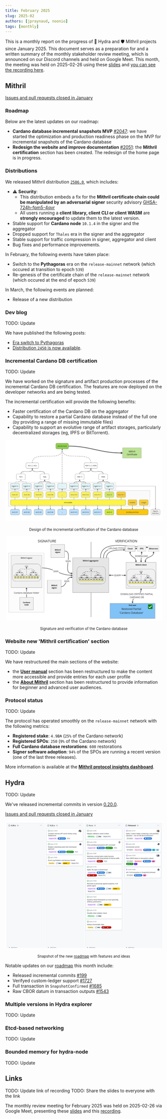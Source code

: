 ```yaml
---
title: February 2025
slug: 2025-02
authors: [jpraynaud, noonio]
tags: [monthly]
---
```


This is a monthly report on the progress of 🐲 Hydra and 🛡 Mithril projects since January 2025. This document serves as a preparation for and a written summary of the monthly stakeholder review meeting, which is announced on our Discord channels and held on Google Meet. This month, the meeting was held on 2025-02-26 using these [slides][slides] and [you can see the recording here][recording].

## Mithril

[Issues and pull requests closed in January](https://github.com/input-output-hk/mithril/issues?q=is%3Aclosed+sort%3Aupdated-desc+closed%3A2025-02-01..2025-02-28)

### Roadmap

Below are the latest updates on our roadmap:

- **Cardano database incremental snapshots MVP** [#2047](https://github.com/input-output-hk/mithril/issues/2047): we have started the optimization and production readiness phase on the MVP for incremental snapshots of the Cardano database
- **Redesign the website and improve documentation** [#2051](https://github.com/input-output-hk/mithril/issues/2051): the **Mithril certification** section has been created. The redesign of the home page is in progress.

### Distributions

We released Mithril distribution [`2506.0`](https://github.com/input-output-hk/mithril/releases/tag/2506.0), which includes:

- ⚠️ **Security**:
  - This distribution embeds a fix for the **Mithril certificate chain could be manipulated by an adversarial signer** security advisory [GHSA-724h-fpm5-4qvr](https://github.com/input-output-hk/mithril/security/advisories/GHSA-724h-fpm5-4qvr)
  - All users running a **client library, client CLI or client WASM** are **strongly encouraged** to update them to the latest version.
- Stable support for **Cardano node** `10.1.4` in the signer and the aggregator
- Dropped support for `Thales` era in the signer and the aggregator
- Stable support for traffic compression in signer, aggregator and client
- Bug fixes and performance improvements.

In February, the following events have taken place:

- Switch to the **Pythagoras** era on the `release-mainnet` network (which occured at transition to epoch `539`)
- Re-genesis of the certificate chain of the `release-mainnet` network (which occured at the end of epoch `539`)

In March, the following events are planned:

- Release of a new distribution

### Dev blog

TODO: Update

We have published the following posts:

- [Era switch to Pythagoras](https://mithril.network/doc/dev-blog/2024/12/17/era-switch-pythagoras)
- [Distribution `2450` is now available](https://mithril.network/doc/dev-blog/2024/12/17/distribution-2450).

### Incremental Cardano DB certification

TODO: Update

We have worked on the signature and artifact production processes of the incremental Cardano DB certification. The features are now deployed on the developer networks and are being tested.

The incremental certification will provide the following benefits:

- Faster certification of the Cardano DB on the aggregator
- Capability to restore a partial Cardano database instead of the full one (by providing a range of missing immutable files)
- Capability to support an evolutive range of artifact storages, particularly decentralized storages (eg, IPFS or BitTorrent).

![Design of the incremental certification of the Cardano database](./img/2025-01-mithril-cardano-db-incremental-certification.jpg)
<small><center>Design of the incremental certification of the Cardano database</center></small>

![Signature and verification of the Cardano database](./img/2025-01-mithril-cardano-db-incremental-signature-verification.jpg)
<small><center>Signature and verification of the Cardano database</center></small>

### Website new 'Mithril certification' section

TODO: Update

We have restructured the main sections of the website:

- the [**User manual**](https://mithril.network/doc/manual/welcome) section has been restructured to make the content more accessible and provide entries for each user profile
- the [**About Mithril**](https://mithril.network/doc/mithril/intro) section has been restructured to provide information for beginner and advanced user audiences.

### Protocol status

TODO: Update

The protocol has operated smoothly on the `release-mainnet` network with the following metrics:

- **Registered stake**: `4.9B₳` (`25%` of the Cardano network)
- **Registered SPOs**: `250` (`9%` of the Cardano network)
- **Full Cardano database restorations**: `600` restorations
- **Signer software adoption**: `94%` of the SPOs are running a recent version (one of the last three releases).

More information is available at the [**Mithril protocol insights dashboard**](https://lookerstudio.google.com/s/mbL23-8gibI).

## Hydra

TODO: Update

We've released incremental commits in version
[0.20.0](https://github.com/cardano-scaling/hydra/releases/tag/0.20.0).

[Issues and pull requests closed in January](https://github.com/cardano-scaling/hydra/issues?q=is%3Aclosed+sort%3Aupdated-desc+closed%3A2025-01-01..2025-01-31)

![The roadmap with features and ideas](./img/2025-01-hydra-roadmap.png)
<small><center>Snapshot of the new [roadmap](https://github.com/orgs/cardano-scaling/projects/7/views/1) with features and ideas</center></small>

Notable updates on our [roadmap](https://github.com/orgs/cardano-scaling/projects/7/views/1) this month include:

- Released incremental commits [#199](https://github.com/cardano-scaling/hydra/issues/199)
- Verifyed custom-ledger support [#1727](https://github.com/cardano-scaling/hydra/issues/1727)
- Full transaction in `SnapshotConfirmed` [#1685](https://github.com/cardano-scaling/hydra/pull/1685)
- Raw CBOR datum in transaction outputs [#1543](https://github.com/cardano-scaling/hydra/issues/1543)

### Multiple versions in Hydra explorer

TODO: Update

### Etcd-based networking

TODO: Update

### Bounded memory for hydra-node

TODO: Update

## Links

TODO: Update link of recording
TODO: Share the slides to everyone with the link

The monthly review meeting for February 2025 was held on 2025-02-26 via Google Meet,
presenting these [slides][slides] and this [recording][recording].

[slides]: https://docs.google.com/presentation/d/13f3H5QXzagiOB5JIy-7k2eZtsVWHGIo3bnWqMtRtyj0
[recording]: https://drive.google.com/file/d/1Hq2rYVB6xR-RNP5U0P_n2s8pAUbS2A_G/view?usp=drive_link
